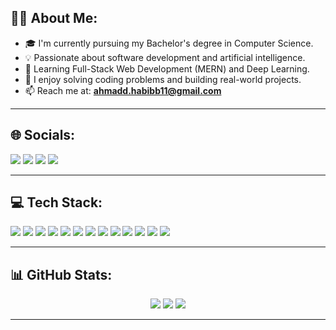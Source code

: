 <h2>🧑‍💻 About Me:</h2>

- 🎓 I'm currently pursuing my Bachelor's degree in Computer Science.
- 💡 Passionate about software development and artificial intelligence.
- 🌱 Learning Full-Stack Web Development (MERN) and Deep Learning.
- 🧠 I enjoy solving coding problems and building real-world projects.
- 📫 Reach me at: **ahmadd.habibb11@gmail.com**

---

<h2>🌐 Socials:</h2>

<p>
  <a href="https://www.linkedin.com/in/ahmad-habib-044579347"><img src="https://img.shields.io/badge/LinkedIn-0A66C2?style=for-the-badge&logo=linkedin&logoColor=white"/></a>
  <a href="https://ahmaddsportfolio.my.canva.site/ahmad-s-portfolio"><img src="https://img.shields.io/badge/Portfolio-FF5722?style=for-the-badge&logo=firefox-browser&logoColor=white"/></a>
  <a href="mailto:ahmadd.habibb11@gmail.com"><img src="https://img.shields.io/badge/Email-D14836?style=for-the-badge&logo=gmail&logoColor=white"/></a>
  <a href="https://discord.com/users/725737719522918512"><img src="https://img.shields.io/badge/Discord-5865F2?style=for-the-badge&logo=discord&logoColor=white"/></a>
</p>


---

<h2>💻 Tech Stack:</h2>

<p>
  <img src="https://img.shields.io/badge/C++-00599C?style=for-the-badge&logo=c%2b%2b&logoColor=white"/>
  <img src="https://img.shields.io/badge/Python-3776AB?style=for-the-badge&logo=python&logoColor=white"/>
  <img src="https://img.shields.io/badge/Deep%20Learning-FF6F00?style=for-the-badge&logo=tensorflow&logoColor=white"/>
  <img src="https://img.shields.io/badge/Assembly-6E4C13?style=for-the-badge"/>
  <img src="https://img.shields.io/badge/HTML5-E34F26?style=for-the-badge&logo=html5&logoColor=white"/>
  <img src="https://img.shields.io/badge/CSS3-1572B6?style=for-the-badge&logo=css3&logoColor=white"/>
  <img src="https://img.shields.io/badge/JavaScript-F7DF1E?style=for-the-badge&logo=javascript&logoColor=black"/>
  <img src="https://img.shields.io/badge/Node.js-339933?style=for-the-badge&logo=nodedotjs&logoColor=white"/>
  <img src="https://img.shields.io/badge/MongoDB-47A248?style=for-the-badge&logo=mongodb&logoColor=white"/>
  <img src="https://img.shields.io/badge/GitHub%20Pages-222222?style=for-the-badge&logo=github&logoColor=white"/>
  <img src="https://img.shields.io/badge/Vercel-000000?style=for-the-badge&logo=vercel&logoColor=white"/>
  <img src="https://img.shields.io/badge/Figma-F24E1E?style=for-the-badge&logo=figma&logoColor=white"/>
  <img src="https://img.shields.io/badge/Adobe%20Illustrator-FF9A00?style=for-the-badge&logo=adobeillustrator&logoColor=white"/>
</p>

---

<h2>📊 GitHub Stats:</h2>

<p align="center">
  <img src="https://github-readme-stats.vercel.app/api?username=AhmadHabib11&show_icons=true&theme=radical" />
  <img src="https://github-readme-stats.vercel.app/api?username=AhmadHabib11&show_icons=true&theme=radical&hide_border=true" />
  <img src="https://github-readme-stats.vercel.app/api/top-langs/?username=AhmadHabib11&layout=compact&theme=radical&hide_border=true" />
</p>

---


